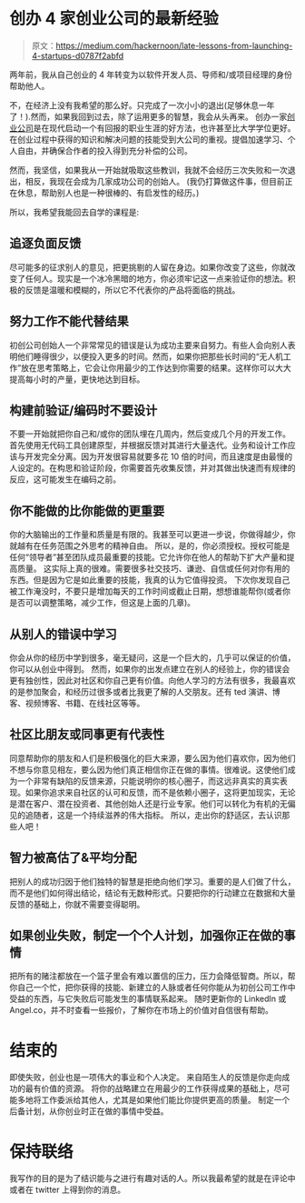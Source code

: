 # 创办 4 家创业公司的最新经验

> 原文：<https://medium.com/hackernoon/late-lessons-from-launching-4-startups-d0787f2abfd>

两年前，我从自己创业的 4 年转变为以软件开发人员、导师和/或项目经理的身份帮助他人。

不，在经济上没有我希望的那么好。只完成了一次小小的退出(足够休息一年了！).然而，如果我回到过去，除了运用更多的智慧，我会从头再来。
创办一家[创业公司](https://hackernoon.com/tagged/startup)是在现代启动一个有回报的职业生涯的好方法，也许甚至比大学学位更好。在创业过程中获得的知识和解决问题的技能受到大公司的重视。提倡加速学习、个人自由，并确保合作者的投入得到充分补偿的公司。

然而，我坚信，如果我从一开始就吸取这些教训，我就不会经历三次失败和一次退出，相反，我现在会成为几家成功公司的创始人。
(我仍打算做这件事，但目前正在休息，帮助别人也是一种很棒的、有启发性的经历。)

所以，我希望我能回去自学的课程是:

## 追逐负面反馈

尽可能多的征求别人的意见，把更挑剔的人留在身边。如果你改变了这些，你就改变了任何人。现实是一个冰冷黑暗的地方，你必须牢记这一点来验证你的想法。积极的反馈是温暖和模糊的，所以它不代表你的产品将面临的挑战。

## 努力工作不能代替结果

初创公司创始人一个非常常见的错误是认为成功主要来自努力。有些人会向别人表明他们睡得很少，以便投入更多的时间。然而，如果你把那些长时间的“无人机工作”放在思考策略上，它会让你用最少的工作达到你需要的结果。这样你可以大大提高每小时的产量，更快地达到目标。

## 构建前验证/编码时不要设计

不要一开始就把你自己和/或你的团队埋在几周内，然后变成几个月的开发工作。首先使用无代码工具创建原型，并根据反馈对其进行大量迭代。业务和设计工作应该与开发完全分离。因为开发很容易就要多花 10 倍的时间，而且速度是由最慢的人设定的。在构思和验证阶段，你需要首先收集反馈，并对其做出快速而有规律的反应，这可能发生在编码之前。

## 你不能做的比你能做的更重要

你的大脑输出的工作量和质量是有限的。我甚至可以更进一步说，你做得越少，你就越有在任务范围之外思考的精神自由。
所以，是的，你必须授权。授权可能是任何“领导者”甚至团队成员最重要的技能。它允许你在他人的帮助下扩大产量和提高质量。
这实际上真的很难。需要很多社交技巧、谦逊、自信或任何对你有用的东西。但是因为它是如此重要的技能，我真的认为它值得投资。
下次你发现自己被工作淹没时，不要只是增加每天的工作时间或截止日期，想想谁能帮你(或者你是否可以调整策略，减少工作，但这是上面的几章)。

## 从别人的错误中学习

你会从你的经历中学到很多，毫无疑问，这是一个巨大的，几乎可以保证的价值，你可以从创业中得到。
然而，如果你的出发点建立在别人的经验上，你的错误会更有独创性，因此对社区和你自己更有价值。向他人学习的方法有很多，我最喜欢的是参加聚会，和经历过很多或者比我更了解的人交朋友。还有 ted 演讲、博客、视频博客、书籍、在线社区等等。

## 社区比朋友或同事更有代表性

同意帮助你的朋友和人们是积极强化的巨大来源，要么因为他们喜欢你，因为他们不想与你意见相左，要么因为他们真正相信你正在做的事情。很难说。这使他们成为一个非常有缺陷的反馈来源，只能说明你的核心圈子，而这远非真实的真实表现。如果你追求来自社区的认可和反馈，而不是依赖小圈子，这将更加现实，无论是潜在客户、潜在投资者、其他创始人还是行业专家。他们可以转化为有机的无偏见的追随者，这是一个持续滋养的伟大指标。
所以，走出你的舒适区，去认识那些人吧！

## 智力被高估了&平均分配

把别人的成功归因于他们独特的智慧是拒绝向他们学习。重要的是人们做了什么，而不是他们如何得出结论，结论有无数种形式。只要把你的行动建立在数据和大量反馈的基础上，你就不需要变得聪明。

## 如果创业失败，制定一个个人计划，加强你正在做的事情

把所有的赌注都放在一个篮子里会有难以置信的压力，压力会降低智商。所以，帮你自己一个忙，把你获得的技能、新建立的人脉或者任何你能从为初创公司工作中受益的东西，与它失败后可能发生的事情联系起来。
随时更新你的 LinkedIn 或 Angel.co，并不时查看一些报价，了解你在市场上的价值对自信很有帮助。

# 结束的

即使失败，创业也是一项伟大的事业和个人决定。
来自陌生人的反馈是你走向成功的最有价值的资源。
将你的战略建立在用最少的工作获得成果的基础上，尽可能多地将工作委派给其他人，尤其是如果他们能比你提供更高的质量。
制定一个后备计划，从你创业时正在做的事情中受益。

# 保持联络

我写作的目的是为了结识能与之进行有趣对话的人。所以我最希望的就是在评论中或者在 twitter 上得到你的消息。